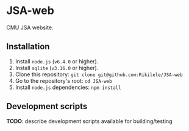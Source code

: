 # JSA-web

CMU JSA website.

## Installation

1. Install `node.js` (`v6.4.0` or higher).
2. Install `sqlite` (`v3.16.0` or higher).
3. Clone this repository: `git clone git@github.com:Rikilele/JSA-web`
4. Go to the repository's root: `cd JSA-web`
5. Install `node.js` dependencies: `npm install`

## Development scripts

**TODO**: describe development scripts available for building/testing

